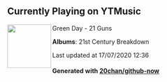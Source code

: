 ## Currently Playing on YTMusic

[<img align="left" width="100" src="https://lh3.googleusercontent.com/FnRYR-BT3RONNVBVF0Ws8IzCnzZYu7qbulZ3LL99NadPK8kEK_dvyldmJEGg_DZpJ0UsKoqwALI8SEz6">](https://music.youtube.com/channel/UC4JNeITH4P7G51C1hJoG6vQ)

Green Day - 21 Guns

**Albums**: 21st Century Breakdown

Last updated at 17/07/2020 12:36

#### Generated with [20chan/github-now](https://github.com/20chan/github-now)


<!--
**20chan/20chan** is a ✨ _special_ ✨ repository because its `README.md` (this file) appears on your GitHub profile.

Here are some ideas to get you started:

- 🔭 I’m currently working on ...
- 🌱 I’m currently learning ...
- 👯 I’m looking to collaborate on ...
- 🤔 I’m looking for help with ...
- 💬 Ask me about ...
- 📫 How to reach me: ...
- 😄 Pronouns: ...
- ⚡ Fun fact: ...
-->
